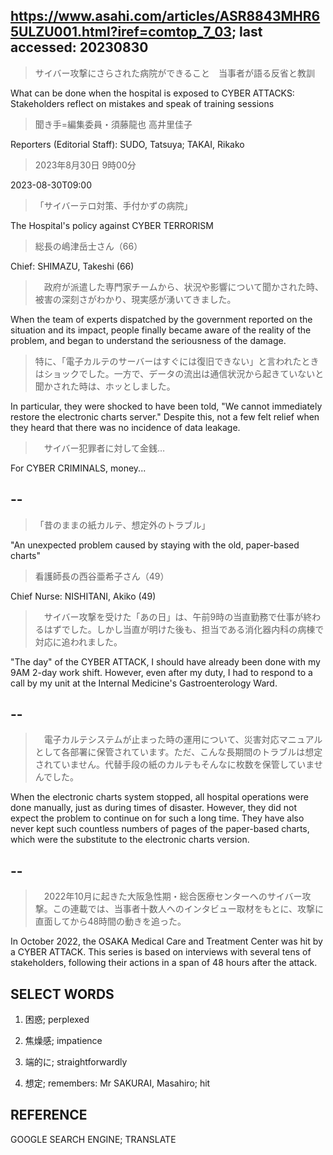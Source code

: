 ## https://www.asahi.com/articles/ASR8843MHR65ULZU001.html?iref=comtop_7_03; last accessed: 20230830

> サイバー攻撃にさらされた病院ができること　当事者が語る反省と教訓

What can be done when the hospital is exposed to CYBER ATTACKS: Stakeholders reflect on mistakes and speak of training sessions

> 聞き手=編集委員・須藤龍也 高井里佳子

Reporters (Editorial Staff): SUDO, Tatsuya; TAKAI, Rikako

> 2023年8月30日 9時00分

2023-08-30T09:00

> 「サイバーテロ対策、手付かずの病院」

The Hospital's policy against CYBER TERRORISM

> 総長の嶋津岳士さん（66）

Chief: SHIMAZU, Takeshi (66)

>　政府が派遣した専門家チームから、状況や影響について聞かされた時、被害の深刻さがわかり、現実感が湧いてきました。

When the team of experts dispatched by the government reported on the situation and its impact, people finally became aware of the reality of the problem, and began to understand the seriousness of the damage. 

> 特に、「電子カルテのサーバーはすぐには復旧できない」と言われたときはショックでした。一方で、データの流出は通信状況から起きていないと聞かされた時は、ホッとしました。

In particular, they were shocked to have been told, "We cannot immediately restore the electronic charts server." Despite this, not a few felt relief when they heard that there was no incidence of data leakage.

>　サイバー犯罪者に対して金銭…

For CYBER CRIMINALS, money...

## --

> 「昔のままの紙カルテ、想定外のトラブル」

"An unexpected problem caused by staying with the old, paper-based charts"

> 看護師長の西谷亜希子さん（49）

Chief Nurse: NISHITANI, Akiko (49)

>　サイバー攻撃を受けた「あの日」は、午前9時の当直勤務で仕事が終わるはずでした。しかし当直が明けた後も、担当である消化器内科の病棟で対応に追われました。

"The day" of the CYBER ATTACK, I should have already been done with my  9AM 2-day work shift. However, even after my duty, I had to respond to a call by my unit at the Internal Medicine's Gastroenterology Ward.

## --

>　電子カルテシステムが止まった時の運用について、災害対応マニュアルとして各部署に保管されています。ただ、こんな長期間のトラブルは想定されていません。代替手段の紙のカルテもそんなに枚数を保管していませんでした。

When the electronic charts system stopped, all hospital operations were done manually, just as during times of disaster. However, they did not expect the problem to continue on for such a long time. They have also never kept such countless numbers of pages of the paper-based charts, which were the substitute to the electronic charts version.

## --

>　2022年10月に起きた大阪急性期・総合医療センターへのサイバー攻撃。この連載では、当事者十数人へのインタビュー取材をもとに、攻撃に直面してから48時間の動きを追った。

In October 2022, the OSAKA Medical Care and Treatment Center was hit by a CYBER ATTACK. This series is based on interviews with several tens of stakeholders, following their actions in a span of 48 hours after the attack.

## SELECT WORDS

1) 困惑; perplexed

2) 焦燥感; impatience

3) 端的に; straightforwardly

4) 想定; remembers: Mr SAKURAI, Masahiro; hit

## REFERENCE

GOOGLE SEARCH ENGINE; TRANSLATE
